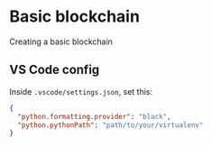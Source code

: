 # Basic blockchain

Creating a basic blockchain

## VS Code config

Inside `.vscode/settings.json`, set this:

```json
{
  "python.formatting.provider": "black",
  "python.pythonPath": "path/to/your/virtualenv"
}
```
